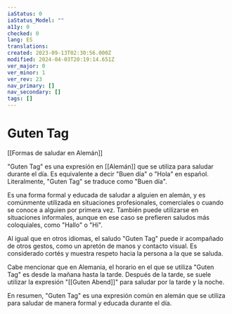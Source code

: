 ```yaml
---
iaStatus: 0
iaStatus_Model: ""
a11y: 0
checked: 0
lang: ES
translations: 
created: 2023-09-13T02:30:56.000Z
modified: 2024-04-03T20:19:14.651Z
ver_major: 0
ver_minor: 1
ver_rev: 23
nav_primary: []
nav_secondary: []
tags: []
---
```

# Guten Tag

[[Formas de saludar en Alemán]]

"Guten Tag" es una expresión en [[Alemán]] que se utiliza para saludar durante el día. Es equivalente a decir "Buen día" o "Hola" en español. Literalmente, "Guten Tag" se traduce como "Buen día".

Es una forma formal y educada de saludar a alguien en alemán, y es comúnmente utilizada en situaciones profesionales, comerciales o cuando se conoce a alguien por primera vez. También puede utilizarse en situaciones informales, aunque en ese caso se prefieren saludos más coloquiales, como "Hallo" o "Hi".

Al igual que en otros idiomas, el saludo "Guten Tag" puede ir acompañado de otros gestos, como un apretón de manos y contacto visual. Es considerado cortés y muestra respeto hacia la persona a la que se saluda.

Cabe mencionar que en Alemania, el horario en el que se utiliza "Guten Tag" es desde la mañana hasta la tarde. Después de la tarde, se suele utilizar la expresión "[[Guten Abend]]" para saludar por la tarde y la noche.

En resumen, "Guten Tag" es una expresión común en alemán que se utiliza para saludar de manera formal y educada durante el día.